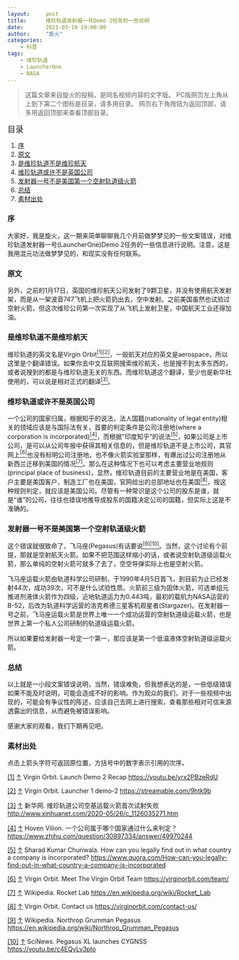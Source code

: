 ```yaml
---
layout:     post
title:      维珍轨道发射器一号Demo 2任务的一些说明
date:       2021-03-19 19:00:00
author:     "旋火"
categories:
    - 科普
tags:
    - 维珍轨道
    - LauncherOne
    - NASA
---
```

>这篇文章来自旋火的投稿，是同名视频内容的文字版。
>PC版网页左上角从上到下第二个图标是目录，请多用目录。
>网页右下角按钮为返回顶部，请多用返回顶部来查看顶部目录。

<escape><font size=4>目录</font></escape>

1. [序](#序)
2. [原文](#原文)
3. [是维珍轨道不是维珍航天](#是维珍轨道不是维珍航天)
4. [维珍轨道或许不是英国公司](#维珍轨道或许不是英国公司)
5. [发射器一号不是美国第一个空射轨道级火箭](#发射器一号不是美国第一个空射轨道级火箭)
6. [总结](#总结)
7. [素材出处](#素材出处)

### 序

大家好，我是旋火，这一期来简单聊聊我几个月前做梦梦见的一些文案错误，对维珍轨道发射器一号(LauncherOne)Demo 2任务的一些信息进行说明。注意，这是我用混元功法做梦梦见的，和现实没有任何联系。

### 原文

另外，之前的1月17日，英国的维珍航天公司发射了9颗卫星，并没有使用航天发射架，而是从一架波音747飞机上把火箭扔出去，空中发射。之前美国虽然也试验过空射火箭，但这次维珍公司第一次实现了从飞机上发射卫星，中国航天工业还得加油。

### 是维珍轨道不是维珍航天

维珍轨道的英文名是Virgin Orbit<escape><a name = "ref_1_s"><a href="#ref_1_d"><sup>[1]</sup></a><a name = "ref_2_s"><a href="#ref_2_d"><sup>[2]</sup></a></escape>，一般航天对应的英文是aerospace，所以这里是个翻译错误。如果你去中文互联网搜索维珍航天，也是搜不到太多东西的，或者说搜到的都是与维珍轨道无关的东西。而维珍轨道这个翻译，至少也是新华社使用的，可以说是相对正式的翻译<escape><a name = "ref_3_s"><a href="#ref_3_d"><sup>[3]</sup></a></escape>。

### 维珍轨道或许不是英国公司

一个公司的国家归属，根据知乎的说法，法人国籍(nationality of legal entity)相关的领域应该是与国际法有关，首要的判定条件是公司注册地(where a corporation is incorporated)<escape><a name = "ref_4_s"><a href="#ref_4_d"><sup>[4]</sup></a></escape>，而根据“印度知乎”的说法<escape><a name = "ref_5_s"><a href="#ref_5_d"><sup>[5]</sup></a></escape>，如果公司是上市公司，是可以从公司年报中获得其相关信息的，但是维珍轨道不是上市公司，其官网上<escape><a name = "ref_6_s"><a href="#ref_6_d"><sup>[6]</sup></a></escape>也没有标明公司注册地，也不像火箭实验室那样，有爆出过公司注册地从新西兰迁移到美国的情况<escape><a name = "ref_7_s"><a href="#ref_7_d"><sup>[7]</sup></a></escape>。那么在这种情况下也可以考虑主要营业地规则(principal place of business)，显然，维珍轨道目前的主要营业地是在美国，客户主要是美国客户，制造工厂也在美国，官网给出的总部地址也在美国<escape><a name = "ref_8_s"><a href="#ref_8_d"><sup>[8]</sup></a></escape>，按这种规则判定，就应该是美国公司。尽管有一种常识是这个公司的股东是谁，就是“谁”的公司，往往也错误地推导成股东的国籍决定公司的国籍，但实际上这是不准确的。

### 发射器一号不是美国第一个空射轨道级火箭

这个错误就很致命了，飞马座(Pegasus)有话要说<escape><a name = "ref_9_s"><a href="#ref_9_d"><sup>[9]</sup></a><a name = "ref_10_s"><a href="#ref_10_d"><sup>[10]</sup></a></escape>。当然，这个讨论有个前提，那就是空射航天火箭。如果不把范围这样缩小的话，或者说空射轨道级运载火箭，那么单纯的空射火箭可就多了去了，空空导弹实际上也是空射火箭。

飞马座运载火箭由轨道科学公司研制，于1990年4月5日首飞，到目前为止已经发射44次，成功39次，可不是什么试验性质。火箭前三级为固体火箭，可选单组元推进剂液体火箭作为四级，近地轨道运力为0.443吨，最初的载机为NASA运营的B-52，后改为轨道科学运营的洛克希德三星客机观星者(Stargazer)。在发射器一号之前，飞马座运载火箭是世界上唯一一个成功运营的空射轨道级运载火箭，也是世界上第一个私人公司研制的轨道级运载火箭。

所以如果要给发射器一号定一个第一，那应该是第一个低温液体空射轨道级运载火箭。

### 总结

以上就是一小段文案错误说明，当然，错误难免，但我想表达的是，一些低级错误如果不能及时说明，可能会造成不好的影响。作为观众的我们，对于一些视频中出现的，可能会有争议性的陈述，应该自己去网上进行搜索，查看那些相对可信来源透露出的信息，从而避免被错误影响。

感谢大家的观看，我们下期再见吧。

### 素材出处

点击上箭头字符可返回原位置，方括号中的数字表示引用的次序。

<escape><a name = "ref_1_d"><a href = "#ref_1_d">[1]</a></a></escape> <escape><a href = "#ref_1_s">↑</a></escape> Virgin Orbit. Launch Demo 2 Recap
https://youtu.be/yrx2PBzeRdU

<escape><a name = "ref_2_d"><a href = "#ref_2_d">[2]</a></a></escape> <escape><a href = "#ref_2_s">↑</a></escape> Virgin Orbit. Launcher 1 demo-2
https://streamable.com/9htk9b

<escape><a name = "ref_3_d"><a href = "#ref_3_d">[3]</a></a></escape> <escape><a href = "#ref_3_s">↑</a></escape> 新华网. 维珍轨道公司空基运载火箭首次试射失败
http://www.xinhuanet.com/2020-05/26/c_1126035271.htm

<escape><a name = "ref_4_d"><a href = "#ref_4_d">[4]</a></a></escape> <escape><a href = "#ref_4_s">↑</a></escape> Hoven Vilion. 一个公司属于哪个国家通过什么来判定？
https://www.zhihu.com/question/30897334/answer/49970244

<escape><a name = "ref_5_d"><a href = "#ref_5_d">[5]</a></a></escape> <escape><a href = "#ref_5_s">↑</a></escape> Sharad Kumar Churiwala. How can you legally find out in what country a company is incorporated?
https://www.quora.com/How-can-you-legally-find-out-in-what-country-a-company-is-incorporated

<escape><a name = "ref_6_d"><a href = "#ref_6_d">[6]</a></a></escape> <escape><a href = "#ref_6_s">↑</a></escape> Virgin Orbit. Meet The Virgin Orbit Team
https://virginorbit.com/team/

<escape><a name = "ref_7_d"><a href = "#ref_7_d">[7]</a></a></escape> <escape><a href = "#ref_7_s">↑</a></escape> Wikipedia. Rocket Lab
https://en.wikipedia.org/wiki/Rocket_Lab

<escape><a name = "ref_8_d"><a href = "#ref_8_d">[8]</a></a></escape> <escape><a href = "#ref_8_s">↑</a></escape> Virgin Orbit. Contact us
https://virginorbit.com/contact-us/

<escape><a name = "ref_9_d"><a href = "#ref_9_d">[9]</a></a></escape> <escape><a href = "#ref_9_s">↑</a></escape> Wikipedia. Northrop Grumman Pegasus
https://en.wikipedia.org/wiki/Northrop_Grumman_Pegasus

<escape><a name = "ref_10_d"><a href = "#ref_10_d">[10]</a></a></escape> <escape><a href = "#ref_10_s">↑</a></escape> SciNews. Pegasus XL launches CYGNSS
https://youtu.be/c4EQyLv3pIo